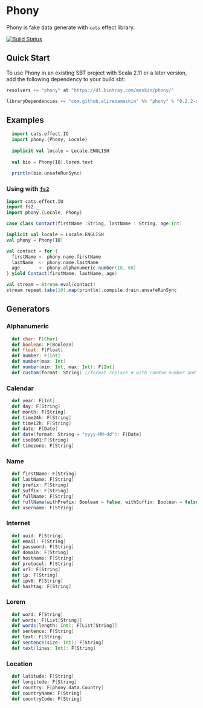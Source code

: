 Phony
==========

Phony is fake data generate with `cats` effect library.

[![Build Status](https://travis-ci.com/alirezameskin/phony.svg?branch=master)](https://travis-ci.com/alirezameskin/phony)


## Quick Start

To use Phony in an existing SBT project with Scala 2.11 or a later version, add the following dependency to your build.sbt:

```scala
resolvers += "phony" at "https://dl.bintray.com/meskin/phony/"

libraryDependencies += "com.github.alirezameskin" %% "phony" % "0.2.2-snapshot"
```

## Examples

```scala
  import cats.effect.IO
  import phony.{Phony, Locale}
  
  implicit val locale = Locale.ENGLISH
  
  val bio = Phony[IO].lorem.text
  
  println(bio.unsafeRunSync)
```

### Using with [`fs2`](https://fs2.io/)

```scala
import cats.effect.IO
import fs2._
import phony.{Locale, Phony}

case class Contact(firstName :String, lastName : String, age:Int)

implicit val locale = Locale.ENGLISH
val phony = Phony[IO]

val contact = for {
  firstName <- phony.name.firstName
  lastName  <- phony.name.lastName
  age       <- phony.alphanumeric.number(18, 68)
} yield Contact(firstName, lastName, age)

val stream = Stream.eval(contact)
stream.repeat.take(10).map(println).compile.drain.unsafeRunSync

```

## Generators

### Alphanumeric

```scala
  def char: F[Char]
  def boolean: F[Boolean]
  def float: F[Float]
  def number: F[Int]
  def number(max: Int)
  def number(min: Int, max: Int): F[Int]
  def custom(format: String) //format replace # with random number and replace ? with random character
```

### Calendar 

```scala
  def year: F[Int]
  def day: F[String]
  def month: F[String]
  def time24h: F[String]
  def time12h: F[String]
  def date: F[Date]
  def date(format: String = "yyyy-MM-dd"): F[Date]
  def iso8601:F[String]
  def timezone: F[String]
```  

### Name

```scala
  def firstName: F[String]
  def lastName: F[String]
  def prefix: F[String]
  def suffix: F[String]
  def fullName: F[String]
  def fullName(withPrefix: Boolean = false, withSuffix: Boolean = false): F[String]
  def username: F[String]
```

### Internet

```scala
  def uuid: F[String]
  def email: F[String]
  def password: F[String]
  def domain: F[String]
  def hostname: F[String]
  def protocol: F[String]
  def url: F[String]
  def ip: F[String]
  def ipv6: F[String]
  def hashtag: F[String]
```

### Lorem

```scala
  def word: F[String]
  def words: F[List[String]]
  def words(length: Int): F[List[String]]
  def sentence: F[String]
  def text: F[String]
  def sentence(size: Int): F[String]
  def text(lines: Int): F[String]
```


### Location

```scala
  def latitude: F[String]
  def longitude: F[String]
  def country: F[phony.data.Country]
  def countryName: F[String]
  def countryCode: F[String]
```

